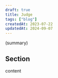 ```yaml
---
draft: true
title: Judge
tags: ["blog"]
createdAt: 2023-07-22
updatedAt: 2024-09-07
---
```


(summary)

## Section

content
